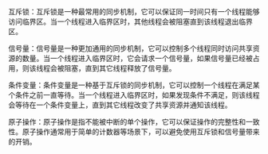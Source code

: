 互斥锁：互斥锁是一种最常用的同步机制，它可以保证同一时间只有一个线程能够访问临界区。当一个线程进入临界区时，其他线程会被阻塞直到该线程退出临界区。

信号量：信号量是一种更加通用的同步机制，它可以控制多个线程同时访问共享资源的数量。当一个线程进入临界区时，它会请求一个信号量，如果信号量已经被占用，则该线程会被阻塞，直到其它线程释放了信号量。

条件变量：条件变量是一种基于互斥锁的同步机制，它可以控制一个线程在满足某个条件之前一直等待。当一个线程进入临界区时，如果发现条件不满足，则该线程会等待在一个条件变量上，直到其它线程改变了共享资源并通知该线程。

原子操作：原子操作是指不能被中断的单个操作，它可以保证操作的完整性和一致性。原子操作通常用于简单的计数器等场景下，可以避免使用互斥锁和信号量带来的开销。